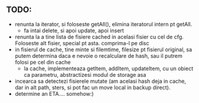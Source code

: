 TODO:
---------------------
- renunta la iterator, si foloseste getAll(), elimina iteratorul intern pt getAll.
	- fa intai delete, si apoi update, apoi insert
- renunta la a tine lista de fisiere cached in acelasi fisier cu cel de cfg. Foloseste alt fisier, special pt asta. comprima-l pe disc
- in fisierul de cache, tine minte si filemtime, filesize pt fisierul original, sa putem determina daca e nevoie o recalculare de hash, sau il putrem folosi pe cel din cache
	- la cache, implementeaza getItem, addItem, updateItem, cu un obiect ca parametru, abstractizesi modul de storage asa
- incearca sa detectezi fisierele mutate (am acelasi hash deja in cache, dar in alt path, sters, si pot fac un move local in backup direct).
- determine an ETA.... somehow:)